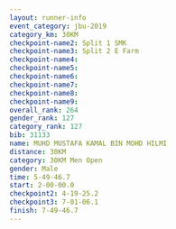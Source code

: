```yaml
---
layout: runner-info 
event_category: jbu-2019 
category_km: 30KM 
checkpoint-name2: Split 1 SMK 
checkpoint-name3: Split 2 E Farm 
checkpoint-name4: 
checkpoint-name5: 
checkpoint-name6: 
checkpoint-name7: 
checkpoint-name8: 
checkpoint-name9: 
overall_rank: 264
gender_rank: 127
category_rank: 127
bib: 31133
name: MUHD MUSTAFA KAMAL BIN MOHD HILMI
distance: 30KM
category: 30KM Men Open
gender: Male
time: 5-49-46.7
start: 2-00-00.0
checkpoint2: 4-19-25.2
checkpoint3: 7-01-06.1
finish: 7-49-46.7
---
```

